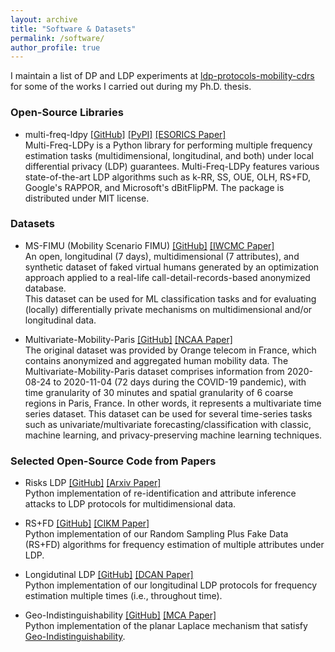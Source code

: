 ```yaml
---
layout: archive
title: "Software & Datasets"
permalink: /software/
author_profile: true
---
```


I maintain a list of DP and LDP experiments at [ldp-protocols-mobility-cdrs](https://github.com/hharcolezi/ldp-protocols-mobility-cdrs) for some of the works I carried out during my Ph.D. thesis.

### Open-Source Libraries

- multi-freq-ldpy [[GitHub]](https://github.com/hharcolezi/multi-freq-ldpy) [[PyPI]](https://pypi.org/project/multi-freq-ldpy/) [[ESORICS Paper]](https://arxiv.org/abs/2205.02648)\
Multi-Freq-LDPy is a Python library for performing multiple frequency estimation tasks (multidimensional, longitudinal, and both) under local differential privacy (LDP) guarantees. Multi-Freq-LDPy features various state-of-the-art LDP algorithms such as k-RR, SS, OUE, OLH, RS+FD, Google's RAPPOR, and Microsoft's dBitFlipPM. The package is distributed under MIT license.

### Datasets

- MS-FIMU (Mobility Scenario FIMU) [[GitHub]](https://github.com/hharcolezi/OpenMSFIMU) [[IWCMC Paper]](https://doi.org/10.1109/iwcmc48107.2020.9148138)\
An open, longitudinal (7 days), multidimensional (7 attributes), and synthetic dataset of faked virtual humans generated by an optimization approach applied to a real-life call-detail-records-based anonymized database.\
This dataset can be used for ML classification tasks and for evaluating (locally) differentially private mechanisms on multidimensional and/or longitudinal data.

- Multivariate-Mobility-Paris [[GitHub]](https://github.com/hharcolezi/ldp-protocols-mobility-cdrs/blob/main/papers/%5B3%5D/ML_final_df_real.csv) [[NCAA Paper]](https://link.springer.com/article/10.1007/s00521-022-07393-0)\
The original dataset was provided by Orange telecom in France, which contains anonymized and aggregated human mobility data. The Multivariate-Mobility-Paris dataset comprises information from 2020-08-24 to 2020-11-04 (72 days during the COVID-19 pandemic), with time granularity of 30 minutes and spatial granularity of 6 coarse regions in Paris, France. In other words, it represents a multivariate time series dataset. This dataset can be used for several time-series tasks such as univariate/multivariate forecasting/classification with classic, machine learning, and privacy-preserving machine learning techniques.


### Selected Open-Source Code from Papers

- Risks LDP [[GitHub]](https://github.com/hharcolezi/risks-ldp) [[Arxiv Paper]](https://arxiv.org/abs/2209.01684)\
Python implementation of re-identification and attribute inference attacks to LDP protocols for multidimensional data.

- RS+FD [[GitHub]](https://github.com/hharcolezi/ldp-protocols-mobility-cdrs/tree/main/papers/%5B2%5D) [[CIKM Paper]](https://doi.org/10.1145/3459637.3482467)\
Python implementation of our Random Sampling Plus Fake Data (RS+FD) algorithms for frequency estimation of multiple attributes under LDP.

- Longidutinal LDP [[GitHub]](https://github.com/hharcolezi/ldp-protocols-mobility-cdrs/tree/main/papers/%5B4%5D) [[DCAN Paper]](https://doi.org/10.1016/j.dcan.2022.07.003)\
Python implementation of our longitudinal LDP protocols for frequency estimation multiple times (i.e., throughout time).

- Geo-Indistinguishability [[GitHub]](https://github.com/hharcolezi/ldp-protocols-mobility-cdrs/tree/main/papers/%5B5%5D) [[MCA Paper]](https://doi.org/10.3390/mca26030056)\
Python implementation of the planar Laplace mechanism that satisfy [Geo-Indistinguishability](https://doi.org/10.1145/2508859.2516735).
